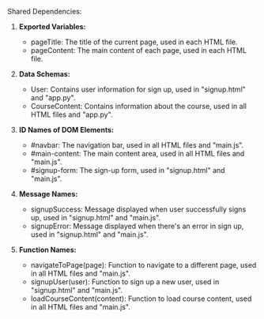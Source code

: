 Shared Dependencies:

1. **Exported Variables:** 
   - pageTitle: The title of the current page, used in each HTML file.
   - pageContent: The main content of each page, used in each HTML file.

2. **Data Schemas:** 
   - User: Contains user information for sign up, used in "signup.html" and "app.py".
   - CourseContent: Contains information about the course, used in all HTML files and "app.py".

3. **ID Names of DOM Elements:** 
   - #navbar: The navigation bar, used in all HTML files and "main.js".
   - #main-content: The main content area, used in all HTML files and "main.js".
   - #signup-form: The sign-up form, used in "signup.html" and "main.js".

4. **Message Names:** 
   - signupSuccess: Message displayed when user successfully signs up, used in "signup.html" and "main.js".
   - signupError: Message displayed when there's an error in sign up, used in "signup.html" and "main.js".

5. **Function Names:** 
   - navigateToPage(page): Function to navigate to a different page, used in all HTML files and "main.js".
   - signupUser(user): Function to sign up a new user, used in "signup.html" and "main.js".
   - loadCourseContent(content): Function to load course content, used in all HTML files and "main.js".